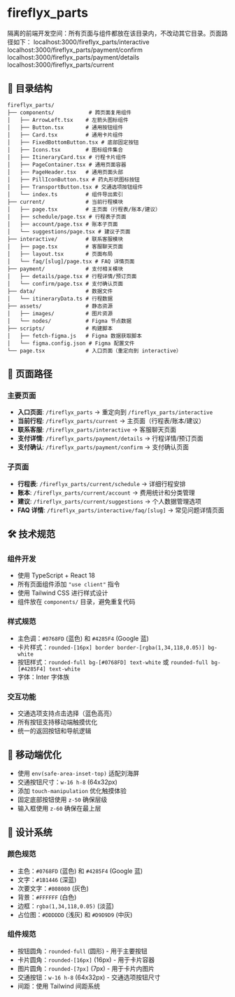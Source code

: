 # fireflyx_parts

隔离的前端开发空间：所有页面与组件都放在该目录内，不改动其它目录。页面路径如下：
localhost:3000/fireflyx_parts/interactive
localhost:3000/fireflyx_parts/payment/confirm
localhost:3000/fireflyx_parts/payment/details
localhost:3000/fireflyx_parts/current

## 📁 目录结构

```
fireflyx_parts/
├── components/           # 跨页面复用组件
│   ├── ArrowLeft.tsx    # 左箭头图标组件
│   ├── Button.tsx       # 通用按钮组件
│   ├── Card.tsx         # 通用卡片组件
│   ├── FixedBottomButton.tsx # 底部固定按钮
│   ├── Icons.tsx        # 图标组件集合
│   ├── ItineraryCard.tsx # 行程卡片组件
│   ├── PageContainer.tsx # 通用页面容器
│   ├── PageHeader.tsx   # 通用页面头部
│   ├── PillIconButton.tsx # 药丸形状图标按钮
│   ├── TransportButton.tsx # 交通选项按钮组件
│   └── index.ts         # 组件导出索引
├── current/             # 当前行程模块
│   ├── page.tsx         # 主页面（行程表/账本/建议）
│   ├── schedule/page.tsx # 行程表子页面
│   ├── account/page.tsx # 账本子页面
│   └── suggestions/page.tsx # 建议子页面
├── interactive/         # 联系客服模块
│   ├── page.tsx         # 客服聊天页面
│   ├── layout.tsx       # 页面布局
│   └── faq/[slug]/page.tsx # FAQ 详情页面
├── payment/             # 支付相关模块
│   ├── details/page.tsx # 行程详情/预订页面
│   └── confirm/page.tsx # 支付确认页面
├── data/                # 数据文件
│   └── itineraryData.ts # 行程数据
├── assets/              # 静态资源
│   ├── images/          # 图片资源
│   └── nodes/           # Figma 节点数据
├── scripts/             # 构建脚本
│   ├── fetch-figma.js   # Figma 数据获取脚本
│   └── figma.config.json # Figma 配置文件
└── page.tsx             # 入口页面（重定向到 interactive）
```

## 🎯 页面路径

### 主要页面

- **入口页面**: `/fireflyx_parts` → 重定向到 `/fireflyx_parts/interactive`
- **当前行程**: `/fireflyx_parts/current` → 主页面（行程表/账本/建议）
- **联系客服**: `/fireflyx_parts/interactive` → 客服聊天页面
- **支付详情**: `/fireflyx_parts/payment/details` → 行程详情/预订页面
- **支付确认**: `/fireflyx_parts/payment/confirm` → 支付确认页面

### 子页面

- **行程表**: `/fireflyx_parts/current/schedule` → 详细行程安排
- **账本**: `/fireflyx_parts/current/account` → 费用统计和分类管理
- **建议**: `/fireflyx_parts/current/suggestions` → 个人数据管理选项
- **FAQ 详情**: `/fireflyx_parts/interactive/faq/[slug]` → 常见问题详情页面

## 🛠️ 技术规范

### 组件开发

- 使用 TypeScript + React 18
- 所有页面组件添加 `"use client"` 指令
- 使用 Tailwind CSS 进行样式设计
- 组件放在 `components/` 目录，避免重复代码

### 样式规范

- 主色调：`#0768FD` (蓝色) 和 `#4285F4` (Google 蓝)
- 卡片样式：`rounded-[16px] border border-[rgba(1,34,118,0.05)] bg-white`
- 按钮样式：`rounded-full bg-[#0768FD] text-white` 或 `rounded-full bg-[#4285F4] text-white`
- 字体：Inter 字体族

### 交互功能

- 交通选项支持点击选择（蓝色高亮）
- 所有按钮支持移动端触摸优化
- 统一的返回按钮和导航逻辑

## 📱 移动端优化

- 使用 `env(safe-area-inset-top)` 适配刘海屏
- 交通按钮尺寸：`w-16 h-8` (64x32px)
- 添加 `touch-manipulation` 优化触摸体验
- 固定底部按钮使用 `z-50` 确保层级
- 输入框使用 `z-60` 确保在最上层

## 🎨 设计系统

### 颜色规范

- 主色：`#0768FD` (蓝色) 和 `#4285F4` (Google 蓝)
- 文字：`#1B1446` (深蓝)
- 次要文字：`#808080` (灰色)
- 背景：`#FFFFFF` (白色)
- 边框：`rgba(1,34,118,0.05)` (淡蓝)
- 占位图：`#DDDDDD` (浅灰) 和 `#D9D9D9` (中灰)

### 组件规范

- 按钮圆角：`rounded-full` (圆形) - 用于主要按钮
- 卡片圆角：`rounded-[16px]` (16px) - 用于卡片容器
- 图片圆角：`rounded-[7px]` (7px) - 用于卡片内图片
- 交通按钮：`w-16 h-8` (64x32px) - 交通选项按钮尺寸
- 间距：使用 Tailwind 间距系统
